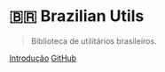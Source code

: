 # 🇧🇷 Brazilian Utils

> Biblioteca de utilitários brasileiros.

[Introdução](pt-br/getting-started)
[GitHub](https://github.com/brazilian-utils/brazilian-utils)
